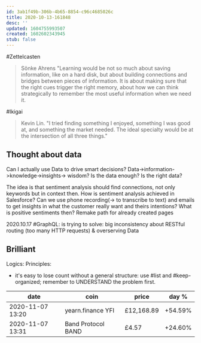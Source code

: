 ```yaml
---
id: 3ab1f49b-306b-4b65-8854-c96c4685026c
title: 2020-10-13-161848
desc: ''
updated: 1604755993507
created: 1602602343945
stub: false
---
```


#Zettelcasten
> Sönke Ahrens "Learning would be not so much about saving information, like on a hard disk, but about building connections and bridges between pieces of information. It is about making sure that the right cues trigger the right memory, about how we can think strategically to remember the most useful information when we need it.


#Ikigai
> Kevin Lin. "I tried finding something I enjoyed, something I was good at, and something the market needed. The ideal specialty would be at the intersection of all three things."


## Thought about data
Can I actually use Data to drive smart decisions?
Data->information->knowledge->insights-> wisdom?
Is the data enough?
Is the right data?

The idea is that sentiment analysis should find connections, not only keywords but in context then.
How is sentiment analysis achieved in Salesforce? Can we use phone recording(-> to transcribe  to text) and emails to get insights in what the customer really want and theirs intentions?
What is positive sentiments then?
Remake path for already created pages

2020.10.17
 #GraphQL: is trying to solve: big inconsistency about RESTful routing (too many HTTP requests) & overserving Data

 ## Brilliant

Logics:
Principles:
- it's easy to lose count without a general structure: use #list and #keep-organized; remember to UNDERSTAND the problem first.


date| coin | price | day %
--|--|--|--
2020-11-07 13:20| yearn.finance YFI | £12,168.89 | +54.59%
2020-11-07 13:31| Band Protocol BAND |£4.57 |+24.60%
 
